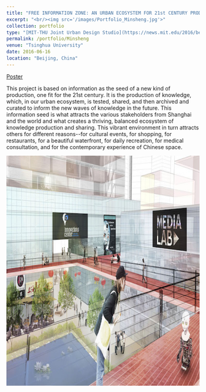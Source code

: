 ```yaml
---
title: "FREE INFORMATION ZONE: AN URBAN ECOSYSTEM FOR 21st CENTURY PRODUCTION"
excerpt: "<br/><img src='/images/Portfolio_Minsheng.jpg'>"
collection: portfolio
type: "[MIT-THU Joint Urban Design Studio](https://news.mit.edu/2016/beijing-studio-celebrates-30-years-0714)"
permalink: /portfolio/Minsheng
venue: "Tsinghua University"
date: 2016-06-16
location: "Beijing, China"
---
```


[Poster](https://yiw0104.github.io/files/Portfolio_Minsheng.pdf)

This project is based on information as the seed of a new kind of production, one fit for the 21st century. It is the production of knowledge, which, in our urban ecosystem, is tested, shared, and then archived and curated to inform the new waves of knowledge in the future. This information seed is what attracts the various stakeholders from Shanghai and the world and what creates a thriving, balanced ecosystem of knowledge production and sharing. This vibrant environment in turn
attracts others for different reasons--for cultural events, for shopping, for restaurants, for a beautiful waterfront, for daily recreation, for medical consultation, and for the contemporary experience of Chinese space.


<img src="/images/Portfolio_Minsheng.jpg" width="600" height="600">

